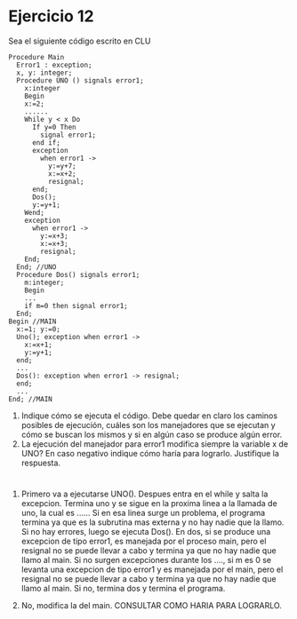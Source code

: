 # Ejercicio 12

Sea el siguiente código escrito en CLU

```CLU
Procedure Main
  Error1 : exception;
  x, y: integer;
  Procedure UNO () signals error1;
    x:integer
    Begin
    x:=2;
    ......
    While y < x Do
      If y=0 Then
        signal error1;
      end if;
      exception
        when error1 ->
          y:=y+7;
          x:=x+2;
          resignal;
      end;
      Dos();
      y:=y+1;
    Wend;
    exception
      when error1 ->
        y:=x+3;
        x:=x+3;
        resignal;
    End;
  End; //UNO
  Procedure Dos() signals error1;
    m:integer;
    Begin
    ...
    if m=0 then signal error1;
  End;
Begin //MAIN
  x:=1; y:=0;
  Uno(); exception when error1 ->
    x:=x+1;
    y:=y+1;
  end;
  ...
  Dos(): exception when error1 -> resignal;
  end;
  ...
End; //MAIN
```
1. Indique cómo se ejecuta el código. Debe quedar en claro los caminos posibles de ejecución, cuáles son los manejadores que se ejecutan y cómo se buscan los mismos y si en algún caso se produce algún error.
2. La ejecución del manejador para error1 modifica siempre la variable x de UNO? En caso negativo indique cómo haría para lograrlo. Justifique la respuesta.

#

1. Primero va a ejecutarse UNO(). Despues entra en el while y salta la excepcion. Termina uno y se sigue en la proxima linea a la llamada de uno, la cual es ...... Si en esa linea surge un problema, el programa termina ya que es la subrutina mas externa y no hay nadie que la llamo. Si no hay errores, luego se ejecuta Dos(). En dos, si se produce una excepcion de tipo error1, es manejada por el proceso main, pero el resignal no se puede llevar a cabo y termina ya que no hay nadie que llamo al main. Si no surgen excepciones durante los ...., si m es 0 se levanta una excepcion de tipo error1 y es manejada por el main, pero el resignal no se puede llevar a cabo y termina ya que no hay nadie que llamo al main. Si no, termina dos y termina el programa.

2. No, modifica la del main. CONSULTAR COMO HARIA PARA LOGRARLO.
